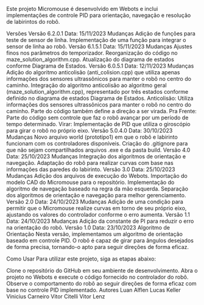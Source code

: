 Este projeto Micromouse é desenvolvido em Webots e inclui implementações de controle PID para orientação, navegação e resolução de labirintos do robô.

Versões
Versão 6.2.0.1
Data: 15/11/2023
Mudanças
Adição de funções para teste de sensor de linha.
Implementação de uma função para integrar o sensor de linha ao robô.
Versão 6.1.5.1
Data: 15/11/2023
Mudanças
Ajustes finos nos parâmetros do temporizador.
Reorganização do código no maze_solution_algorithm.cpp.
Atualização do diagrama de estados conforme Diagrama de Estados.
Versão 6.0.5.1
Data: 12/11/2023
Mudanças
Adição do algoritmo anticolisão (anti_colision.cpp) que utiliza apenas informações dos sensores ultrassônicos para manter o robô no centro do caminho.
Integração do algoritmo anticolisão ao algoritmo geral (maze_solution_algorithm.cpp), representado por três estados conforme definido no diagrama de estados Diagrama de Estados.
Anticolisão: Utiliza informações dos sensores ultrassônicos para manter o robô no centro do caminho. Parte do código também define a direção a ser virada.
Pra Frente: Parte do código sem controle que faz o robô avançar por um período de tempo determinado.
Virar: Implementação de PID que utiliza o giroscópio para girar o robô no próprio eixo.
Versão 5.0.4.0
Data: 30/10/2023
Mudanças
Novo arquivo world (prototipo1) em que o robô e labirinto funcionam com os controladores disponíveis.
Criação do .gitignore para que não sejam compartilhados arquivos .exe e da pasta build.
Versão 4.0
Data: 25/10/2023
Mudanças
Integração dos algoritmos de orientação e navegação.
Adaptação do robô para realizar curvas com base nas informações das paredes do labirinto.
Versão 3.0
Data: 25/10/2023
Mudanças
Adição dos arquivos de execução do Webots.
Importação do modelo CAD do Micromouse para o repositório.
Implementação do algoritmo de navegação baseado na regra da mão esquerda.
Separação dos algoritmos de orientação e navegação para melhor gerenciamento.
Versão 2.0
Data: 24/10/2023
Mudanças
Adição de uma condição para permitir que o Micromouse realize curvas em torno de seu próprio eixo, ajustando os valores do controlador conforme o erro aumenta.
Versão 1.1
Data: 24/10/2023
Mudanças
Adição da constante de PI para reduzir o erro na orientação do robô.
Versão 1.0
Data: 23/10/2023
Algoritmo de Orientação
Nesta versão, implementamos um algoritmo de orientação baseado em controle PID. O robô é capaz de girar para ângulos desejados de forma precisa, tornando-o apto para seguir direções de forma eficaz.

Como Usar
Para utilizar este projeto, siga as etapas abaixo:

Clone o repositório do GitHub em seu ambiente de desenvolvimento.
Abra o projeto no Webots e execute o código fornecido no controlador do robô.
Observe o comportamento do robô ao seguir direções de forma eficaz com base no controle PID implementado.
Autores
Luan Alflen
Lucas Keller
Vinicius Carneiro
Vitor Citelli
Vitor Lenz
